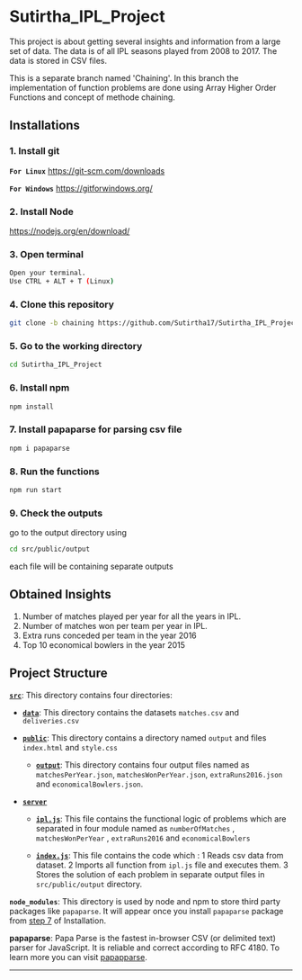# Sutirtha_IPL_Project

This project is about getting several insights and information from a large set of data. The data is of all IPL seasons played from 2008 to 2017. The data is stored in CSV files.

This is a separate branch named 'Chaining'. In this branch the implementation of function problems are done using Array Higher Order Functions and concept of methode chaining.

## Installations

### 1. Install git

**`For Linux`** <https://git-scm.com/downloads>

**`For Windows`** <https://gitforwindows.org/>

### 2. Install Node

<https://nodejs.org/en/download/>

### 3. Open terminal

```sh
Open your terminal.
Use CTRL + ALT + T (Linux)
```

### 4. Clone this repository

```sh
git clone -b chaining https://github.com/Sutirtha17/Sutirtha_IPL_Project.git
```

### 5. Go to the working directory

```sh
cd Sutirtha_IPL_Project
```

### 6. Install npm

```sh
npm install
```

### 7. Install papaparse for parsing csv file

```sh
npm i papaparse
```

### 8. Run the functions

```sh
npm run start
```

### 9. Check the outputs

go to the output directory using

```sh
cd src/public/output
```

each file will be containing separate outputs

## Obtained Insights

1. Number of matches played per year for all the years in IPL.
2. Number of matches won per team per year in IPL.
3. Extra runs conceded per team in the year 2016
4. Top 10 economical bowlers in the year 2015

## Project Structure

[**`src`**](/src): This directory contains four directories:

- [**`data`**](/src/data): This directory contains the datasets `matches.csv` and `deliveries.csv`

- [**`public`**](/src/public): This directory contains a directory named `output` and files `index.html` and `style.css`

  - [**`output`**](/src/public/output): This directory contains four output files named as `matchesPerYear.json`, `matchesWonPerYear.json`, `extraRuns2016.json` and `economicalBowlers.json`.

- [**`server`**](/src/server)

  - [**`ipl.js`**](/src/server/ipl.js): This file contains the functional logic of problems which are separated in four module named as `numberOfMatches` , `matchesWonPerYear` , `extraRuns2016` and `economicalBowlers`

  - [**`index.js`**](/src/server/index.js): This file contains the code which : 1 Reads csv data from dataset. 2 Imports all function from `ipl.js` file and executes them. 3 Stores the solution of each problem in separate output files in `src/public/output` directory.

**`node_modules`**: This directory is used by node and npm to store third party packages like `papaparse`. It will appear once you install `papaparse` package from [step 7](#7-Install-papaparse-for-parsing-csv-file) of Installation.

**papaparse**: Papa Parse is the fastest in-browser CSV (or delimited text) parser for JavaScript. It is reliable and correct according to RFC 4180.
To learn more you can visit [papapparse](https://www.npmjs.com/package/papaparse).

---
